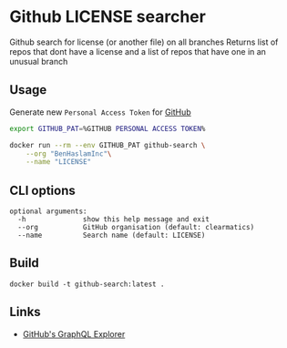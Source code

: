 # Github LICENSE searcher
Github search for license (or another file) on all branches
Returns list of repos that dont have a license and a list of repos that have one in an unusual branch

## Usage
Generate new `Personal Access Token` for [GitHub](https://github.com/settings/tokens)

```bash
export GITHUB_PAT=%GITHUB PERSONAL ACCESS TOKEN%

docker run --rm --env GITHUB_PAT github-search \
    --org "BenHaslamInc"\
    --name "LICENSE"
```

## CLI options

```
optional arguments:
  -h              show this help message and exit
  --org           GitHub organisation (default: clearmatics)
  --name          Search name (default: LICENSE)
```

## Build
```
docker build -t github-search:latest .
```

## Links
* [GitHub's GraphQL Explorer ](https://developer.github.com/v4/explorer/)
